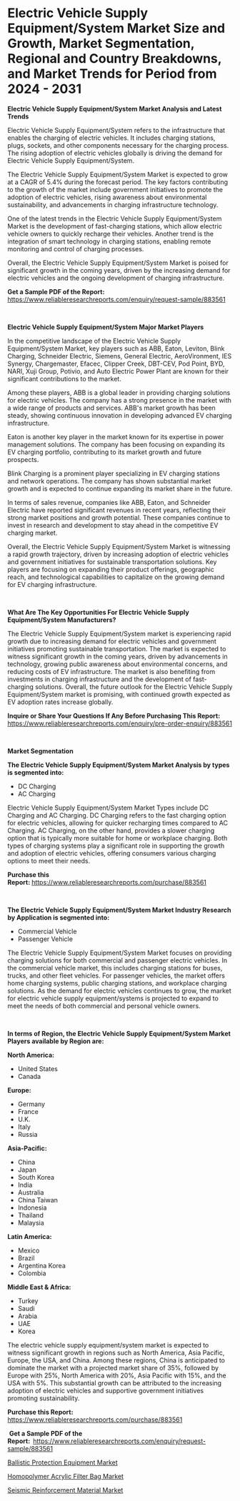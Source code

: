 <p><h1>Electric Vehicle Supply Equipment/System Market Size and Growth, Market Segmentation, Regional and Country Breakdowns, and Market Trends for Period from 2024 -  2031</h1></p><p><strong>Electric Vehicle Supply Equipment/System Market Analysis and Latest Trends</strong></p>
<p><p>Electric Vehicle Supply Equipment/System refers to the infrastructure that enables the charging of electric vehicles. It includes charging stations, plugs, sockets, and other components necessary for the charging process. The rising adoption of electric vehicles globally is driving the demand for Electric Vehicle Supply Equipment/System.</p><p>The Electric Vehicle Supply Equipment/System Market is expected to grow at a CAGR of 5.4% during the forecast period. The key factors contributing to the growth of the market include government initiatives to promote the adoption of electric vehicles, rising awareness about environmental sustainability, and advancements in charging infrastructure technology.</p><p>One of the latest trends in the Electric Vehicle Supply Equipment/System Market is the development of fast-charging stations, which allow electric vehicle owners to quickly recharge their vehicles. Another trend is the integration of smart technology in charging stations, enabling remote monitoring and control of charging processes.</p><p>Overall, the Electric Vehicle Supply Equipment/System Market is poised for significant growth in the coming years, driven by the increasing demand for electric vehicles and the ongoing development of charging infrastructure.</p></p>
<p><strong>Get a Sample PDF of the Report:&nbsp;</strong> <a href="https://www.reliableresearchreports.com/enquiry/request-sample/883561">https://www.reliableresearchreports.com/enquiry/request-sample/883561</a></p>
<p>&nbsp;</p>
<p><strong>Electric Vehicle Supply Equipment/System Major Market Players</strong></p>
<p><p>In the competitive landscape of the Electric Vehicle Supply Equipment/System Market, key players such as ABB, Eaton, Leviton, Blink Charging, Schneider Electric, Siemens, General Electric, AeroVironment, IES Synergy, Chargemaster, Efacec, Clipper Creek, DBT-CEV, Pod Point, BYD, NARI, Xuji Group, Potivio, and Auto Electric Power Plant are known for their significant contributions to the market.</p><p>Among these players, ABB is a global leader in providing charging solutions for electric vehicles. The company has a strong presence in the market with a wide range of products and services. ABB's market growth has been steady, showing continuous innovation in developing advanced EV charging infrastructure.</p><p>Eaton is another key player in the market known for its expertise in power management solutions. The company has been focusing on expanding its EV charging portfolio, contributing to its market growth and future prospects.</p><p>Blink Charging is a prominent player specializing in EV charging stations and network operations. The company has shown substantial market growth and is expected to continue expanding its market share in the future.</p><p>In terms of sales revenue, companies like ABB, Eaton, and Schneider Electric have reported significant revenues in recent years, reflecting their strong market positions and growth potential. These companies continue to invest in research and development to stay ahead in the competitive EV charging market.</p><p>Overall, the Electric Vehicle Supply Equipment/System Market is witnessing a rapid growth trajectory, driven by increasing adoption of electric vehicles and government initiatives for sustainable transportation solutions. Key players are focusing on expanding their product offerings, geographic reach, and technological capabilities to capitalize on the growing demand for EV charging infrastructure.</p></p>
<p>&nbsp;</p>
<p><strong>What Are The Key Opportunities For Electric Vehicle Supply Equipment/System Manufacturers?</strong></p>
<p><p>The Electric Vehicle Supply Equipment/System market is experiencing rapid growth due to increasing demand for electric vehicles and government initiatives promoting sustainable transportation. The market is expected to witness significant growth in the coming years, driven by advancements in technology, growing public awareness about environmental concerns, and reducing costs of EV infrastructure. The market is also benefiting from investments in charging infrastructure and the development of fast-charging solutions. Overall, the future outlook for the Electric Vehicle Supply Equipment/System market is promising, with continued growth expected as EV adoption rates increase globally.</p></p>
<p><strong>Inquire or Share Your Questions If Any Before Purchasing This Report:</strong> <a href="https://www.reliableresearchreports.com/enquiry/pre-order-enquiry/883561">https://www.reliableresearchreports.com/enquiry/pre-order-enquiry/883561</a></p>
<p>&nbsp;</p>
<p><strong>Market Segmentation</strong></p>
<p><strong>The Electric Vehicle Supply Equipment/System Market Analysis by types is segmented into:</strong></p>
<p><ul><li>DC Charging</li><li>AC Charging</li></ul></p>
<p><p>Electric Vehicle Supply Equipment/System Market Types include DC Charging and AC Charging. DC Charging refers to the fast charging option for electric vehicles, allowing for quicker recharging times compared to AC Charging. AC Charging, on the other hand, provides a slower charging option that is typically more suitable for home or workplace charging. Both types of charging systems play a significant role in supporting the growth and adoption of electric vehicles, offering consumers various charging options to meet their needs.</p></p>
<p><strong>Purchase this Report:&nbsp;</strong><a href="https://www.reliableresearchreports.com/purchase/883561">https://www.reliableresearchreports.com/purchase/883561</a></p>
<p>&nbsp;</p>
<p><strong>The Electric Vehicle Supply Equipment/System Market Industry Research by Application is segmented into:</strong></p>
<p><ul><li>Commercial Vehicle</li><li>Passenger Vehicle</li></ul></p>
<p><p>The Electric Vehicle Supply Equipment/System Market focuses on providing charging solutions for both commercial and passenger electric vehicles. In the commercial vehicle market, this includes charging stations for buses, trucks, and other fleet vehicles. For passenger vehicles, the market offers home charging systems, public charging stations, and workplace charging solutions. As the demand for electric vehicles continues to grow, the market for electric vehicle supply equipment/systems is projected to expand to meet the needs of both commercial and personal vehicle owners.</p></p>
<p>&nbsp;</p>
<p><strong>In terms of Region, the Electric Vehicle Supply Equipment/System Market Players available by Region are:</strong></p>
<p>
    <p> <strong> North America: </strong>
        <ul>
            <li>United States</li>
            <li>Canada</li>
        </ul>
        </p> 
    <p> <strong> Europe: </strong>
        <ul>
            <li>Germany</li>
            <li>France</li>
            <li>U.K.</li>
            <li>Italy</li>
            <li>Russia</li>
        </ul>
        </p> 
    <p> <strong> Asia-Pacific: </strong>
        <ul>
            <li>China</li>
            <li>Japan</li>
            <li>South Korea</li>
            <li>India</li>
            <li>Australia</li>
            <li>China Taiwan</li>
            <li>Indonesia</li>
            <li>Thailand</li>
            <li>Malaysia</li>
        </ul>
        </p> 
    <p> <strong> Latin America: </strong>
        <ul>
            <li>Mexico</li>
            <li>Brazil</li>
            <li>Argentina Korea</li>
            <li>Colombia</li>
        </ul>
        </p> 
    <p> <strong> Middle East & Africa: </strong>
        <ul>
            <li>Turkey</li>
            <li>Saudi</li>
            <li>Arabia</li>
            <li>UAE</li>
            <li>Korea</li>
        </ul>
    </p>
    </p>
<p><p>The electric vehicle supply equipment/system market is expected to witness significant growth in regions such as North America, Asia Pacific, Europe, the USA, and China. Among these regions, China is anticipated to dominate the market with a projected market share of 35%, followed by Europe with 25%, North America with 20%, Asia Pacific with 15%, and the USA with 5%. This substantial growth can be attributed to the increasing adoption of electric vehicles and supportive government initiatives promoting sustainability.</p></p>
<p><strong>Purchase this Report: </strong><a href="https://www.reliableresearchreports.com/purchase/883561">https://www.reliableresearchreports.com/purchase/883561</a></p>
<p>&nbsp;<strong>Get a Sample PDF of the Report:&nbsp;&nbsp;</strong><a href="https://www.reliableresearchreports.com/enquiry/request-sample/883561">https://www.reliableresearchreports.com/enquiry/request-sample/883561</a></p>
<p><strong></strong></p>
<p><p><a href="https://view.publitas.com/reportprime-1/ballistic-protection-equipment-market-size-focuses-on-market-dynamics-in-depth-analysis-and-future-projections-of-its-market-forecasted-for-period-from-2023-to-2030/">Ballistic Protection Equipment Market</a></p><p><a href="https://view.publitas.com/reportprime-1/homopolymer-acrylic-filter-bag-market-size-growth-outlook-from-2023-to-2030-projecting-at-markets-trends-analysis-by-application-regional-outlook-and-revenue/">Homopolymer Acrylic Filter Bag Market</a></p><p><a href="https://view.publitas.com/reportprime-1/seismic-reinforcement-material-market-dynamics-2023-2030-also-about-its-market-trends-projections-and-opportunities/">Seismic Reinforcement Material Market</a></p></p>